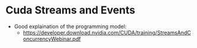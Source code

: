 # Cuda Streams and Events
+ Good explaination of the programming model:
    - https://developer.download.nvidia.com/CUDA/training/StreamsAndConcurrencyWebinar.pdf 